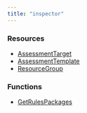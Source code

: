 ```yaml
---
title: "inspector"
---
```


<!-- WARNING: this file was generated by the Pulumi Terraform Bridge (tfgen) Tool. -->
<!-- Do not edit by hand unless you're certain you know what you are doing! -->

<style>
  table td p { margin-top: 0; margin-bottom: 0; }
</style>

<h3>Resources</h3>
<ul class="api">
    <li><a href="assessmenttarget"><span class="symbol resource"></span>AssessmentTarget</a></li>
    <li><a href="assessmenttemplate"><span class="symbol resource"></span>AssessmentTemplate</a></li>
    <li><a href="resourcegroup"><span class="symbol resource"></span>ResourceGroup</a></li>
</ul>

<h3>Functions</h3>
<ul class="api">
    <li><a href="getrulespackages"><span class="symbol datasource"></span>GetRulesPackages</a></li>
</ul>

